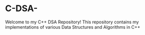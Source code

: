 # C-DSA-
Welcome to my C++ DSA Repository! This repository contains my implementations of various Data Structures and Algorithms in C++
